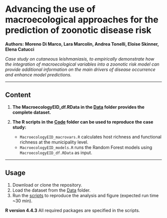 # **Advancing the use of macroecological approaches for the prediction of zoonotic disease risk**

**Authors:** **Moreno Di Marco, Lara Marcolin, Andrea Tonelli, Eloise Skinner, Elena Catucci**

_Case study on cutaneous leishmaniasis, to empirically demonstrate how the integration of macroecological variables into a zoonotic risk model can provide additional information on the main drivers of disease occurrence and enhance model predictions._

---

## **Content**

1. **The MacroecologyEID_df.RData in the [Data](./Data) folder provides the complete dataset.**

2. **The R scripts in the [Code](./Code) folder can be used to reproduce the case study:**
   - `MacroecologyEID_macrovars.R` calculates host richness and functional richness at the municipality level.
   - `MacroecologyEID_models.R` runs the Random Forest models using `MacroecologyEID_df.RData` as input.

---

## **Usage**

1. Download or clone the repository.
2. Load the dataset from the [Data](./Data) folder.
3. Run the [scripts](./Code) to reproduce the analysis and figure (expected run time ~30 min).

**R version 4.4.3**
All required packages are specified in the scripts.
